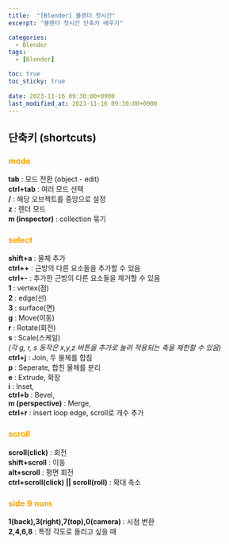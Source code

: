 ```yaml
---
title:  "[Blender] 블렌더 첫시간"
excerpt: "블렌더 첫시간 단축키 배우기"

categories:
  - Blender
tags:
  - [Blender]

toc: true
toc_sticky: true
 
date: 2023-11-16 09:30:00+0900
last_modified_at: 2023-11-16 09:30:00+0900
---
```


## 단축키 (shortcuts)  
### **<span style="color:orange">mode</span>**  
**tab** : 모드 전환 (object - edit)  
**ctrl+tab** : 여러 모드 선택  
**/** : 해당 오브젝트를 중앙으로 설정  
**z** : 렌더 모드  
**m (inspector)** : collection 묶기  
### **<span style="color:orange">select</span>**  
**shift+a** : 물체 추가  
**ctrl++** : 근방의 다른 요소들을 추가할 수 있음  
**ctrl+-** : 추가한 근방의 다른 요소들을 제거할 수 있음  
**1** : vertex(점)  
**2** : edge(선)  
**3** : surface(면)  
**g** : Move(이동)  
**r** : Rotate(회전)  
**s** : Scale(스케일)  
*(각 g, r, s 동작은 x,y,z 버튼을 추가로 눌러 적용되는 축을 제한할 수 있음)*  
**ctrl+j** : Join, 두 물체를 합침  
**p** : Seperate, 합친 물체를 분리  
**e** : Extrude, 확장  
**i** : Inset,  
**ctrl+b** : Bevel,  
**m (perspective)** : Merge,  
**ctrl+r** : insert loop edge, scroll로 개수 추가  
### **<span style="color:orange">scroll</span>**   
**scroll(click)** : 회전  
**shift+scroll** : 이동  
**alt+scroll** : 평면 회전  
**ctrl+scroll(click) || scroll(roll)** : 확대 축소  
### **<span style="color:orange">side 9 num</span>**  
**1(back),3(right),7(top),0(camera)** : 시점 변환  
**2,4,6,8** : 특정 각도로 돌리고 싶을 때  